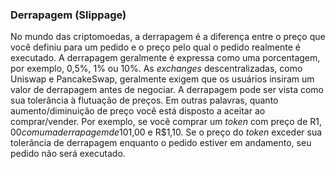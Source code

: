 ### Derrapagem (Slippage)

No mundo das criptomoedas, a derrapagem é a diferença entre o preço que você definiu para um pedido e o preço pelo qual o pedido realmente é executado. A derrapagem geralmente é expressa como uma porcentagem, por exemplo, 0,5%, 1% ou 10%. As _exchanges_ descentralizadas, como Uniswap e PancakeSwap, geralmente exigem que os usuários insiram um valor de derrapagem antes de negociar. A derrapagem pode ser vista como sua tolerância à flutuação de preços. Em outras palavras, quanto aumento/diminuição de preço você está disposto a aceitar ao comprar/vender. Por exemplo, se você comprar um _token_ com preço de R$1,00 com uma derrapagem de 10%, isso significa que seus pedidos podem ser atendidos a preços entre R$1,00 e R$1,10. Se o preço do _token_ exceder sua tolerância de derrapagem enquanto o pedido estiver em andamento, seu pedido não será executado.